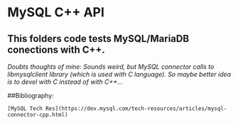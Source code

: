# MySQL C++ API
## This folders code tests MySQL/MariaDB conections with C++.

*Doubts thoughts of mine: Sounds weird, but MySQL connector calls to libmysqlclient library (which is used with C language). So maybe better idea is to devel with C instead of with C++...*

##Bibliography:

	[MySQL Tech Res](https://dev.mysql.com/tech-resources/articles/mysql-connector-cpp.html)


